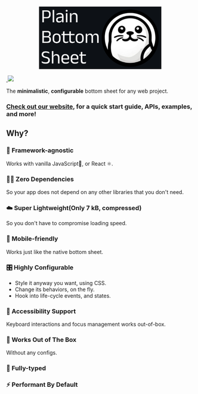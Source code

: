<p align="center">
  <a href="https://plain-bottom-sheet-pbs-docs.vercel.app/">
    <img src="./documents/assets/header.png" width="328" height="167">
  </a>
</p>

<a href="https://bundlejs.com/?q=plain-bottom-sheet-core@0.4.1&config={%22esbuild%22:{%22external%22:[%22react%22,%22react-dom%22]}}" target="\_parent">
  <img alt="" src="https://deno.bundlejs.com/badge?q=plain-bottom-sheet-core@0.4.1&config={%22esbuild%22:{%22external%22:[%22react%22,%22react-dom%22]}}&badge=detailed" />
</a>
<a href="https://codecov.io/gh/PeterByun/plain-bottom-sheet" > 
 <img src="https://codecov.io/gh/PeterByun/plain-bottom-sheet/graph/badge.svg?token=WFHGUAI3GC"/> 
</a>

The **minimalistic**, **configurable** bottom sheet for any web project.

### [Check out our website](https://plain-bottom-sheet-pbs-docs.vercel.app/), for a quick start guide, APIs, examples, and more!

## Why?

### 🧩 Framework-agnostic

Works with vanilla JavaScript🍦, or React ⚛️.

### ⛓️‍💥 Zero Dependencies

So your app does not depend on any other libraries that you don't need.

### ☁️ Super Lightweight(Only 7 kB, compressed)

So you don't have to compromise loading speed.

### 📱 Mobile-friendly

Works just like the native bottom sheet.

### 🎛 Highly Configurable

- Style it anyway you want, using CSS.
- Change its behaviors, on the fly.
- Hook into life-cycle events, and states.

### 🦮 Accessibility Support

Keyboard interactions and focus management works out-of-box.

### 🍰 Works Out of The Box

Without any configs.

### 🦾 Fully-typed

### ⚡️ Performant By Default
